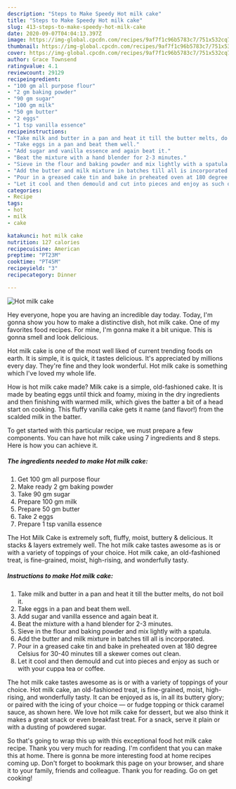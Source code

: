 ```yaml
---
description: "Steps to Make Speedy Hot milk cake"
title: "Steps to Make Speedy Hot milk cake"
slug: 413-steps-to-make-speedy-hot-milk-cake
date: 2020-09-07T04:04:13.397Z
image: https://img-global.cpcdn.com/recipes/9af7f1c96b5783c7/751x532cq70/hot-milk-cake-recipe-main-photo.jpg
thumbnail: https://img-global.cpcdn.com/recipes/9af7f1c96b5783c7/751x532cq70/hot-milk-cake-recipe-main-photo.jpg
cover: https://img-global.cpcdn.com/recipes/9af7f1c96b5783c7/751x532cq70/hot-milk-cake-recipe-main-photo.jpg
author: Grace Townsend
ratingvalue: 4.1
reviewcount: 29129
recipeingredient:
- "100 gm all purpose flour"
- "2 gm baking powder"
- "90 gm sugar"
- "100 gm milk"
- "50 gm butter"
- "2 eggs"
- "1 tsp vanilla essence"
recipeinstructions:
- "Take milk and butter in a pan and heat it till the butter melts, do not boil it."
- "Take eggs in a pan and beat them well."
- "Add sugar and vanilla essence and again beat it."
- "Beat the mixture with a hand blender for 2-3 minutes."
- "Sieve in the flour and baking powder and mix lightly with a spatula."
- "Add the butter and milk mixture in batches till all is incorporated."
- "Pour in a greased cake tin and bake in preheated oven at 180 degree Celsius for 30-40 minutes till a skewer comes out clean."
- "Let it cool and then demould and cut into pieces and enjoy as such or with your cuppa tea or coffee."
categories:
- Recipe
tags:
- hot
- milk
- cake

katakunci: hot milk cake 
nutrition: 127 calories
recipecuisine: American
preptime: "PT23M"
cooktime: "PT45M"
recipeyield: "3"
recipecategory: Dinner

---
```



![Hot milk cake](https://img-global.cpcdn.com/recipes/9af7f1c96b5783c7/751x532cq70/hot-milk-cake-recipe-main-photo.jpg)

Hey everyone, hope you are having an incredible day today. Today, I'm gonna show you how to make a distinctive dish, hot milk cake. One of my favorites food recipes. For mine, I'm gonna make it a bit unique. This is gonna smell and look delicious.

Hot milk cake is one of the most well liked of current trending foods on earth. It is simple, it is quick, it tastes delicious. It's appreciated by millions every day. They're fine and they look wonderful. Hot milk cake is something which I've loved my whole life.

How is hot milk cake made? Milk cake is a simple, old-fashioned cake. It is made by beating eggs until thick and foamy, mixing in the dry ingredients and then finishing with warmed milk, which gives the batter a bit of a head start on cooking. This fluffy vanilla cake gets it name (and flavor!) from the scalded milk in the batter.


To get started with this particular recipe, we must prepare a few components. You can have hot milk cake using 7 ingredients and 8 steps. Here is how you can achieve it.

<!--inarticleads1-->

##### The ingredients needed to make Hot milk cake:

1. Get 100 gm all purpose flour
1. Make ready 2 gm baking powder
1. Take 90 gm sugar
1. Prepare 100 gm milk
1. Prepare 50 gm butter
1. Take 2 eggs
1. Prepare 1 tsp vanilla essence


The Hot Milk Cake is extremely soft, fluffy, moist, buttery &amp; delicious. It stacks &amp; layers extremely well. The hot milk cake tastes awesome as is or with a variety of toppings of your choice. Hot milk cake, an old-fashioned treat, is fine-grained, moist, high-rising, and wonderfully tasty. 

<!--inarticleads2-->

##### Instructions to make Hot milk cake:

1. Take milk and butter in a pan and heat it till the butter melts, do not boil it.
1. Take eggs in a pan and beat them well.
1. Add sugar and vanilla essence and again beat it.
1. Beat the mixture with a hand blender for 2-3 minutes.
1. Sieve in the flour and baking powder and mix lightly with a spatula.
1. Add the butter and milk mixture in batches till all is incorporated.
1. Pour in a greased cake tin and bake in preheated oven at 180 degree Celsius for 30-40 minutes till a skewer comes out clean.
1. Let it cool and then demould and cut into pieces and enjoy as such or with your cuppa tea or coffee.


The hot milk cake tastes awesome as is or with a variety of toppings of your choice. Hot milk cake, an old-fashioned treat, is fine-grained, moist, high-rising, and wonderfully tasty. It can be enjoyed as is, in all its buttery glory; or paired with the icing of your choice — or fudge topping or thick caramel sauce, as shown here. We love hot milk cake for dessert, but we also think it makes a great snack or even breakfast treat. For a snack, serve it plain or with a dusting of powdered sugar. 

So that's going to wrap this up with this exceptional food hot milk cake recipe. Thank you very much for reading. I'm confident that you can make this at home. There is gonna be more interesting food at home recipes coming up. Don't forget to bookmark this page on your browser, and share it to your family, friends and colleague. Thank you for reading. Go on get cooking!
